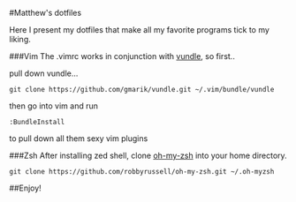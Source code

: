 #Matthew's dotfiles




Here I present my dotfiles that make all my favorite programs tick to my liking. 


###Vim
The .vimrc works in conjunction with [vundle](https://github.com/gmarik/vundle), so first.. 

pull down vundle...
```
git clone https://github.com/gmarik/vundle.git ~/.vim/bundle/vundle
```
then go into vim and run

```
:BundleInstall
```

to pull down all them sexy vim plugins 

###Zsh
After installing zed shell, clone [oh-my-zsh](https://github.com/robbyrussell/oh-my-zsh) into your home directory. 
```
git clone https://github.com/robbyrussell/oh-my-zsh.git ~/.oh-myzsh
```




##Enjoy!
